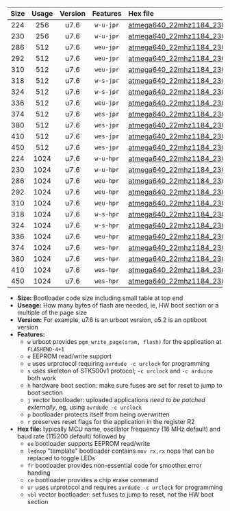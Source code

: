 |Size|Usage|Version|Features|Hex file|
|:-:|:-:|:-:|:-:|:--|
|224|256|u7.6|`w-u-jpr`|[atmega640_22mhz1184_230400bps_ur_vbl.hex](https://raw.githubusercontent.com/stefanrueger/urboot/main/atmega640_22mhz1184_230400bps_ur_vbl.hex)|
|230|256|u7.6|`w-u-jpr`|[atmega640_22mhz1184_230400bps_lednop_ur_vbl.hex](https://raw.githubusercontent.com/stefanrueger/urboot/main/atmega640_22mhz1184_230400bps_lednop_ur_vbl.hex)|
|286|512|u7.6|`weu-jpr`|[atmega640_22mhz1184_230400bps_ee_ur_vbl.hex](https://raw.githubusercontent.com/stefanrueger/urboot/main/atmega640_22mhz1184_230400bps_ee_ur_vbl.hex)|
|292|512|u7.6|`weu-jpr`|[atmega640_22mhz1184_230400bps_ee_lednop_ur_vbl.hex](https://raw.githubusercontent.com/stefanrueger/urboot/main/atmega640_22mhz1184_230400bps_ee_lednop_ur_vbl.hex)|
|310|512|u7.6|`weu-jpr`|[atmega640_22mhz1184_230400bps_ee_lednop_fr_ur_vbl.hex](https://raw.githubusercontent.com/stefanrueger/urboot/main/atmega640_22mhz1184_230400bps_ee_lednop_fr_ur_vbl.hex)|
|318|512|u7.6|`w-s-jpr`|[atmega640_22mhz1184_230400bps_vbl.hex](https://raw.githubusercontent.com/stefanrueger/urboot/main/atmega640_22mhz1184_230400bps_vbl.hex)|
|324|512|u7.6|`w-s-jpr`|[atmega640_22mhz1184_230400bps_lednop_vbl.hex](https://raw.githubusercontent.com/stefanrueger/urboot/main/atmega640_22mhz1184_230400bps_lednop_vbl.hex)|
|336|512|u7.6|`weu-jpr`|[atmega640_22mhz1184_230400bps_ee_lednop_fr_ce_ur_vbl.hex](https://raw.githubusercontent.com/stefanrueger/urboot/main/atmega640_22mhz1184_230400bps_ee_lednop_fr_ce_ur_vbl.hex)|
|374|512|u7.6|`wes-jpr`|[atmega640_22mhz1184_230400bps_ee_vbl.hex](https://raw.githubusercontent.com/stefanrueger/urboot/main/atmega640_22mhz1184_230400bps_ee_vbl.hex)|
|380|512|u7.6|`wes-jpr`|[atmega640_22mhz1184_230400bps_ee_lednop_vbl.hex](https://raw.githubusercontent.com/stefanrueger/urboot/main/atmega640_22mhz1184_230400bps_ee_lednop_vbl.hex)|
|410|512|u7.6|`wes-jpr`|[atmega640_22mhz1184_230400bps_ee_lednop_fr_vbl.hex](https://raw.githubusercontent.com/stefanrueger/urboot/main/atmega640_22mhz1184_230400bps_ee_lednop_fr_vbl.hex)|
|450|512|u7.6|`wes-jpr`|[atmega640_22mhz1184_230400bps_ee_lednop_fr_ce_vbl.hex](https://raw.githubusercontent.com/stefanrueger/urboot/main/atmega640_22mhz1184_230400bps_ee_lednop_fr_ce_vbl.hex)|
|224|1024|u7.6|`w-u-hpr`|[atmega640_22mhz1184_230400bps_ur.hex](https://raw.githubusercontent.com/stefanrueger/urboot/main/atmega640_22mhz1184_230400bps_ur.hex)|
|230|1024|u7.6|`w-u-hpr`|[atmega640_22mhz1184_230400bps_lednop_ur.hex](https://raw.githubusercontent.com/stefanrueger/urboot/main/atmega640_22mhz1184_230400bps_lednop_ur.hex)|
|286|1024|u7.6|`weu-hpr`|[atmega640_22mhz1184_230400bps_ee_ur.hex](https://raw.githubusercontent.com/stefanrueger/urboot/main/atmega640_22mhz1184_230400bps_ee_ur.hex)|
|292|1024|u7.6|`weu-hpr`|[atmega640_22mhz1184_230400bps_ee_lednop_ur.hex](https://raw.githubusercontent.com/stefanrueger/urboot/main/atmega640_22mhz1184_230400bps_ee_lednop_ur.hex)|
|310|1024|u7.6|`weu-hpr`|[atmega640_22mhz1184_230400bps_ee_lednop_fr_ur.hex](https://raw.githubusercontent.com/stefanrueger/urboot/main/atmega640_22mhz1184_230400bps_ee_lednop_fr_ur.hex)|
|318|1024|u7.6|`w-s-hpr`|[atmega640_22mhz1184_230400bps.hex](https://raw.githubusercontent.com/stefanrueger/urboot/main/atmega640_22mhz1184_230400bps.hex)|
|324|1024|u7.6|`w-s-hpr`|[atmega640_22mhz1184_230400bps_lednop.hex](https://raw.githubusercontent.com/stefanrueger/urboot/main/atmega640_22mhz1184_230400bps_lednop.hex)|
|336|1024|u7.6|`weu-hpr`|[atmega640_22mhz1184_230400bps_ee_lednop_fr_ce_ur.hex](https://raw.githubusercontent.com/stefanrueger/urboot/main/atmega640_22mhz1184_230400bps_ee_lednop_fr_ce_ur.hex)|
|374|1024|u7.6|`wes-hpr`|[atmega640_22mhz1184_230400bps_ee.hex](https://raw.githubusercontent.com/stefanrueger/urboot/main/atmega640_22mhz1184_230400bps_ee.hex)|
|380|1024|u7.6|`wes-hpr`|[atmega640_22mhz1184_230400bps_ee_lednop.hex](https://raw.githubusercontent.com/stefanrueger/urboot/main/atmega640_22mhz1184_230400bps_ee_lednop.hex)|
|410|1024|u7.6|`wes-hpr`|[atmega640_22mhz1184_230400bps_ee_lednop_fr.hex](https://raw.githubusercontent.com/stefanrueger/urboot/main/atmega640_22mhz1184_230400bps_ee_lednop_fr.hex)|
|450|1024|u7.6|`wes-hpr`|[atmega640_22mhz1184_230400bps_ee_lednop_fr_ce.hex](https://raw.githubusercontent.com/stefanrueger/urboot/main/atmega640_22mhz1184_230400bps_ee_lednop_fr_ce.hex)|

- **Size:** Bootloader code size including small table at top end
- **Useage:** How many bytes of flash are needed, ie, HW boot section or a multiple of the page size
- **Version:** For example, u7.6 is an urboot version, o5.2 is an optiboot version
- **Features:**
  + `w` urboot provides `pgm_write_page(sram, flash)` for the application at `FLASHEND-4+1`
  + `e` EEPROM read/write support
  + `u` uses urprotocol requiring `avrdude -c urclock` for programming
  + `s` uses skeleton of STK500v1 protocol; `-c urclock` and `-c arduino` both work
  + `h` hardware boot section: make sure fuses are set for reset to jump to boot section
  + `j` vector bootloader: uploaded applications *need to be patched externally*, eg, using `avrdude -c urclock`
  + `p` bootloader protects itself from being overwritten
  + `r` preserves reset flags for the application in the register R2
- **Hex file:** typically MCU name, oscillator frequency (16 MHz default) and baud rate (115200 default) followed by
  + `ee` bootloader supports EEPROM read/write
  + `lednop` "template" bootloader contains `mov rx,rx` nops that can be replaced to toggle LEDs
  + `fr` bootloader provides non-essential code for smoother error handing
  + `ce` bootloader provides a chip erase command
  + `ur` uses urprotocol and requires `avrdude -c urclock` for programming
  + `vbl` vector bootloader: set fuses to jump to reset, not the HW boot section
